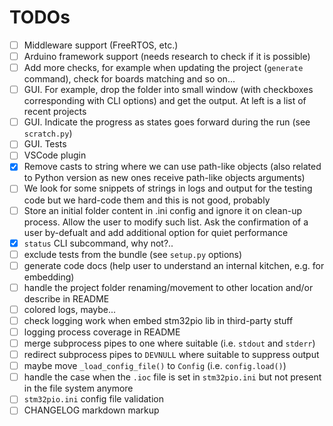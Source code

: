 # TODOs

 - [ ] Middleware support (FreeRTOS, etc.)
 - [ ] Arduino framework support (needs research to check if it is possible)
 - [ ] Add more checks, for example when updating the project (`generate` command), check for boards matching and so on...
 - [ ] GUI. For example, drop the folder into small window (with checkboxes corresponding with CLI options) and get the output. At left is a list of recent projects
 - [ ] GUI. Indicate the progress as states goes forward during the run (see `scratch.py`)
 - [ ] GUI. Tests
 - [ ] VSCode plugin
 - [x] Remove casts to string where we can use path-like objects (also related to Python version as new ones receive path-like objects arguments)
 - [ ] We look for some snippets of strings in logs and output for the testing code but we hard-code them and this is not good, probably
 - [ ] Store an initial folder content in .ini config and ignore it on clean-up process. Allow the user to modify such list. Ask the confirmation of a user by-defualt and add additional option for quiet performance
 - [x] `status` CLI subcommand, why not?..
 - [ ] exclude tests from the bundle (see `setup.py` options)
 - [ ] generate code docs (help user to understand an internal kitchen, e.g. for embedding)
 - [ ] handle the project folder renaming/movement to other location and/or describe in README
 - [ ] colored logs, maybe...
 - [ ] check logging work when embed stm32pio lib in third-party stuff
 - [ ] logging process coverage in README
 - [ ] merge subprocess pipes to one where suitable (i.e. `stdout` and `stderr`)
 - [ ] redirect subprocess pipes to `DEVNULL` where suitable to suppress output
 - [ ] maybe move `_load_config_file()` to `Config` (i.e. `config.load()`)
 - [ ] handle the case when the `.ioc` file is set in `stm32pio.ini` but not present in the file system anymore
 - [ ] `stm32pio.ini` config file validation
 - [ ] CHANGELOG markdown markup
